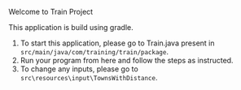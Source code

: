 Welcome to Train Project

This application is build using gradle.

1. To start this application, please go to Train.java present in `src/main/java/com/training/train/package`.
2. Run your program from here and follow the steps as instructed.
3. To change any inputs, please go to `src\resources\input\TownsWithDistance`.